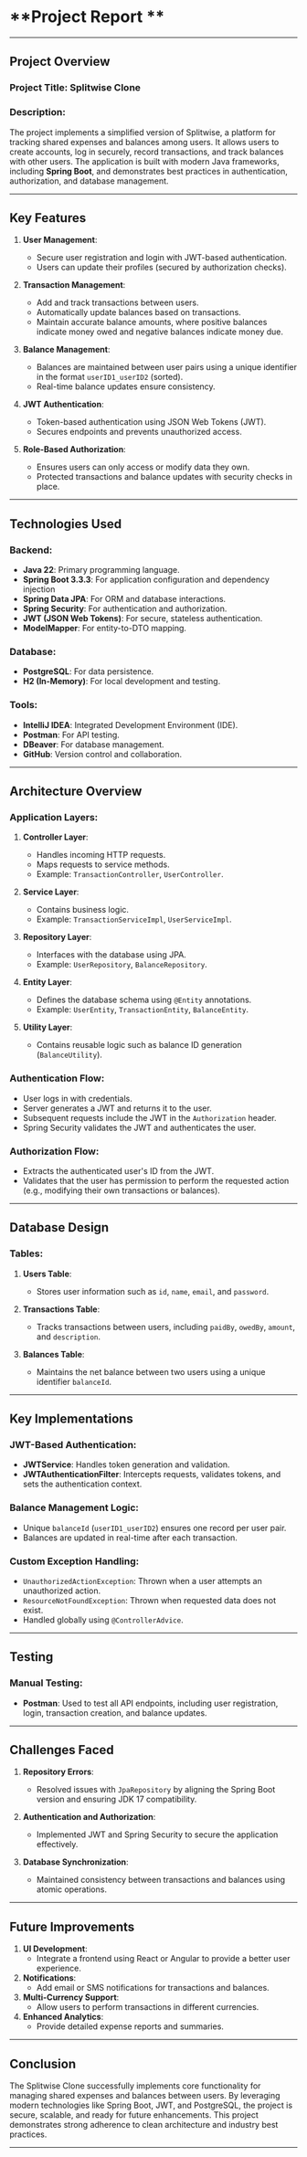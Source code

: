 # **Project Report **

---

## **Project Overview**

### **Project Title**: **Splitwise Clone**

### **Description**:
The project implements a simplified version of Splitwise, a platform for tracking shared expenses and balances among users. It allows users to create accounts, log in securely, record transactions, and track balances with other users. The application is built with modern Java frameworks, including **Spring Boot**, and demonstrates best practices in authentication, authorization, and database management.

---

## **Key Features**

1. **User Management**:
    - Secure user registration and login with JWT-based authentication.
    - Users can update their profiles (secured by authorization checks).

2. **Transaction Management**:
    - Add and track transactions between users.
    - Automatically update balances based on transactions.
    - Maintain accurate balance amounts, where positive balances indicate money owed and negative balances indicate money due.

3. **Balance Management**:
    - Balances are maintained between user pairs using a unique identifier in the format `userID1_userID2` (sorted).
    - Real-time balance updates ensure consistency.

4. **JWT Authentication**:
    - Token-based authentication using JSON Web Tokens (JWT).
    - Secures endpoints and prevents unauthorized access.

5. **Role-Based Authorization**:
    - Ensures users can only access or modify data they own.
    - Protected transactions and balance updates with security checks in place.

---

## **Technologies Used**

### **Backend**:
- **Java 22**: Primary programming language.
- **Spring Boot 3.3.3**: For application configuration and dependency injection
- **Spring Data JPA**: For ORM and database interactions.
- **Spring Security**: For authentication and authorization.
- **JWT (JSON Web Tokens)**: For secure, stateless authentication.
- **ModelMapper**: For entity-to-DTO mapping.

### **Database**:
- **PostgreSQL**: For data persistence.
- **H2 (In-Memory)**: For local development and testing.

### **Tools**:
- **IntelliJ IDEA**: Integrated Development Environment (IDE).
- **Postman**: For API testing.
- **DBeaver**: For database management.
- **GitHub**: Version control and collaboration.

---

## **Architecture Overview**

### **Application Layers**:
1. **Controller Layer**:
    - Handles incoming HTTP requests.
    - Maps requests to service methods.
    - Example: `TransactionController`, `UserController`.

2. **Service Layer**:
    - Contains business logic.
    - Example: `TransactionServiceImpl`, `UserServiceImpl`.

3. **Repository Layer**:
    - Interfaces with the database using JPA.
    - Example: `UserRepository`, `BalanceRepository`.

4. **Entity Layer**:
    - Defines the database schema using `@Entity` annotations.
    - Example: `UserEntity`, `TransactionEntity`, `BalanceEntity`.

5. **Utility Layer**:
    - Contains reusable logic such as balance ID generation (`BalanceUtility`).

### **Authentication Flow**:
- User logs in with credentials.
- Server generates a JWT and returns it to the user.
- Subsequent requests include the JWT in the `Authorization` header.
- Spring Security validates the JWT and authenticates the user.

### **Authorization Flow**:
- Extracts the authenticated user's ID from the JWT.
- Validates that the user has permission to perform the requested action (e.g., modifying their own transactions or balances).

---

## **Database Design**

### **Tables**:
1. **Users Table**:
    - Stores user information such as `id`, `name`, `email`, and `password`.

2. **Transactions Table**:
    - Tracks transactions between users, including `paidBy`, `owedBy`, `amount`, and `description`.

3. **Balances Table**:
    - Maintains the net balance between two users using a unique identifier `balanceId`.

---

## **Key Implementations**

### **JWT-Based Authentication**:
- **JWTService**: Handles token generation and validation.
- **JWTAuthenticationFilter**: Intercepts requests, validates tokens, and sets the authentication context.

### **Balance Management Logic**:
- Unique `balanceId` (`userID1_userID2`) ensures one record per user pair.
- Balances are updated in real-time after each transaction.

### **Custom Exception Handling**:
- `UnauthorizedActionException`: Thrown when a user attempts an unauthorized action.
- `ResourceNotFoundException`: Thrown when requested data does not exist.
- Handled globally using `@ControllerAdvice`.

---

## **Testing**

### **Manual Testing**:
- **Postman**: Used to test all API endpoints, including user registration, login, transaction creation, and balance updates.

---

## **Challenges Faced**
1. **Repository Errors**:
    - Resolved issues with `JpaRepository` by aligning the Spring Boot version and ensuring JDK 17 compatibility.

2. **Authentication and Authorization**:
    - Implemented JWT and Spring Security to secure the application effectively.

3. **Database Synchronization**:
    - Maintained consistency between transactions and balances using atomic operations.

---

## **Future Improvements**
1. **UI Development**:
    - Integrate a frontend using React or Angular to provide a better user experience.
2. **Notifications**:
    - Add email or SMS notifications for transactions and balances.
3. **Multi-Currency Support**:
    - Allow users to perform transactions in different currencies.
4. **Enhanced Analytics**:
    - Provide detailed expense reports and summaries.

---

## **Conclusion**
The Splitwise Clone successfully implements core functionality for managing shared expenses and balances between users. By leveraging modern technologies like Spring Boot, JWT, and PostgreSQL, the project is secure, scalable, and ready for future enhancements. This project demonstrates strong adherence to clean architecture and industry best practices.

---